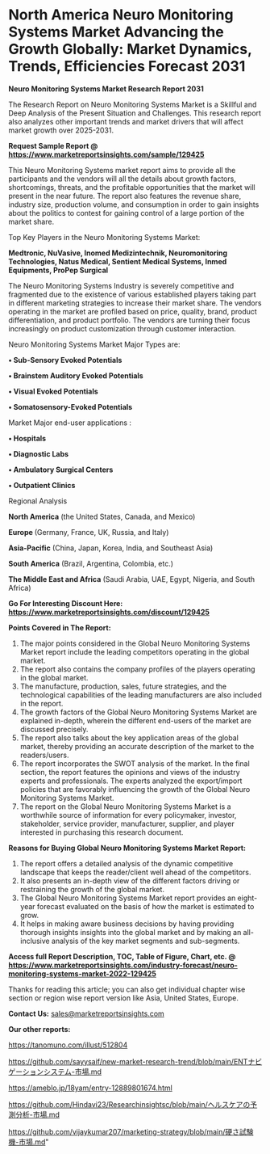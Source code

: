 # North America Neuro Monitoring Systems Market Advancing the Growth Globally: Market Dynamics, Trends, Efficiencies Forecast 2031

<strong>Neuro Monitoring Systems Market Research Report 2031</strong>

The Research Report on Neuro Monitoring Systems Market is a Skillful and Deep Analysis of the Present Situation and Challenges. This research report also analyzes other important trends and market drivers that will affect market growth over 2025-2031.

<strong>Request Sample Report @ <a href=https://www.marketreportsinsights.com/sample/129425>https://www.marketreportsinsights.com/sample/129425</a></strong>

This Neuro Monitoring Systems market report aims to provide all the participants and the vendors will all the details about growth factors, shortcomings, threats, and the profitable opportunities that the market will present in the near future. The report also features the revenue share, industry size, production volume, and consumption in order to gain insights about the politics to contest for gaining control of a large portion of the market share.

Top Key Players in the Neuro Monitoring Systems Market:

<strong>Medtronic, NuVasive, Inomed Medizintechnik, Neuromonitoring Technologies, Natus Medical, Sentient Medical Systems, Inmed Equipments, ProPep Surgical</strong>

The Neuro Monitoring Systems Industry is severely competitive and fragmented due to the existence of various established players taking part in different marketing strategies to increase their market share. The vendors operating in the market are profiled based on price, quality, brand, product differentiation, and product portfolio. The vendors are turning their focus increasingly on product customization through customer interaction.

Neuro Monitoring Systems Market Major Types are:

<strong>• Sub-Sensory Evoked Potentials

• Brainstem Auditory Evoked Potentials

• Visual Evoked Potentials

• Somatosensory-Evoked Potentials</strong>

Market Major end-user applications :

<strong>• Hospitals

• Diagnostic Labs

• Ambulatory Surgical Centers

• Outpatient Clinics</strong>

Regional Analysis

</u><strong><b>North America</b></strong> (the United States, Canada, and Mexico)

<strong><b>Europe </b></strong>(Germany, France, UK, Russia, and Italy)

<strong><b>Asia-Pacific</b></strong> (China, Japan, Korea, India, and Southeast Asia)

<strong><b>South America</b></strong> (Brazil, Argentina, Colombia, etc.)

<strong><b>The Middle East and Africa</b></strong> (Saudi Arabia, UAE, Egypt, Nigeria, and South Africa)

<strong>Go For Interesting Discount Here: <a href=https://www.marketreportsinsights.com/discount/129425>https://www.marketreportsinsights.com/discount/129425</a></strong>

<strong>Points Covered in The Report:</strong>
<ol>
  <li>The major points considered in the Global Neuro Monitoring Systems Market report include the leading competitors operating in the global market.</li>
  <li>The report also contains the company profiles of the players operating in the global market.</li>
  <li>The manufacture, production, sales, future strategies, and the technological capabilities of the leading manufacturers are also included in the report.</li>
  <li>The growth factors of the Global Neuro Monitoring Systems Market are explained in-depth, wherein the different end-users of the market are discussed precisely.</li>
  <li>The report also talks about the key application areas of the global market, thereby providing an accurate description of the market to the readers/users.</li>
  <li>The report incorporates the SWOT analysis of the market. In the final section, the report features the opinions and views of the industry experts and professionals. The experts analyzed the export/import policies that are favorably influencing the growth of the Global Neuro Monitoring Systems Market.</li>
  <li>The report on the Global Neuro Monitoring Systems Market is a worthwhile source of information for every policymaker, investor, stakeholder, service provider, manufacturer, supplier, and player interested in purchasing this research document.</li>
</ol>
<strong>Reasons for Buying Global Neuro Monitoring Systems Market Report:</strong>

<ol>
  <li>The report offers a detailed analysis of the dynamic competitive landscape that keeps the reader/client well ahead of the competitors.</li>
  <li>It also presents an in-depth view of the different factors driving or restraining the growth of the global market.</li>
  <li>The Global Neuro Monitoring Systems Market report provides an eight-year forecast evaluated on the basis of how the market is estimated to grow.</li>
  <li>It helps in making aware business decisions by having providing thorough insights insights into the global market and by making an all-inclusive analysis of the key market segments and sub-segments.</li>
</ol>
<strong>Access full Report Description, TOC, Table of Figure, Chart, etc. @ <a href=https://www.marketreportsinsights.com/industry-forecast/neuro-monitoring-systems-market-2022-129425>https://www.marketreportsinsights.com/industry-forecast/neuro-monitoring-systems-market-2022-129425</a></strong>


Thanks for reading this article; you can also get individual chapter wise section or region wise report version like Asia, United States, Europe.

<strong>Contact Us:</strong>
sales@marketreportsinsights.com

<strong>Our other reports:</strong>

<a href=https://tanomuno.com/illust/512804>https://tanomuno.com/illust/512804</a>

<a href=https://github.com/sayysaif/new-market-research-trend/blob/main/ENTナビゲーションシステム-市場.md>https://github.com/sayysaif/new-market-research-trend/blob/main/ENTナビゲーションシステム-市場.md</a>

<a href=https://ameblo.jp/18yam/entry-12889801674.html>https://ameblo.jp/18yam/entry-12889801674.html</a>

<a href=https://github.com/Hindavi23/Researchinsightsc/blob/main/ヘルスケアの予測分析-市場.md>https://github.com/Hindavi23/Researchinsightsc/blob/main/ヘルスケアの予測分析-市場.md</a>

<a href=https://github.com/vijaykumar207/marketing-strategy/blob/main/硬さ試験機-市場.md>https://github.com/vijaykumar207/marketing-strategy/blob/main/硬さ試験機-市場.md</a>"

